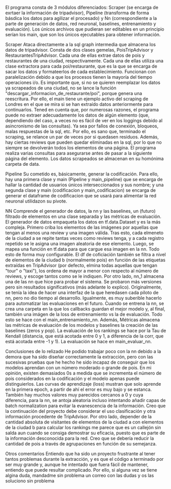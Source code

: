 El programa consta de 3 módulos diferenciados: Scraper (se encarga de exrtaer la
información de tripadvisor), Pipeline (transforma de forma básdica los datos
para agilizar el procesado) y Nn (correspondiente a la parte de generación de 
datos, red neuronal, baselines, entrenamiento y evaluación). Los únicos archivos
que pudieran ser editables en un principio serían los main, que son los únicos 
ejecutables para obtener información.

Scraper
Ataca directamente a la sql graph intermedia que almacena los datos de 
tripadvisor. Consta de dos clases gemelas, PoisTripAdvisor y 
RestaurantesTripAdvisor. Cada una de ellas extrae datos de pois y restaurantes
de una ciudad, respectivamente. Cada una de ellas utiliza una clase extractora
para cada poi/restaurante, que es la que se encarga de sacar los datos y 
formateerlos de cada establecimiento. Funcionan con paralelización debido a que
los procesos tienen la mayoría del tiempo operaciones i/o. Es importante que, 
si no se quieren reemplazar los datos ya scrapeados de una ciudad, no se lance
la función "descargar_informacion_de_restaurante/poi", porque genera una 
reescritura. Por ello, el main tiene un ejemplo activo del scraping de Londres
en el que se mira si se han extraído datos anteriormente para continuarlos. 
Tened en cuenta que, por numerosas razones, el programa puede no extraer 
adecuadamente los datos de algún elemento (que, dependiendo del caso, a veces no
es fácil de ver en los loggings debido al asincronismo de las consultas). 
Ya sea por fallos de conexión, bloqueos, malas respuestas de la sql, etc. Por 
ello, es sano que, terminado el scraping, se relance un par de veces por si 
quedasen residuos. Además, hay ciertas reviews que pueden quedar eliminadas en 
la sql, por lo que no siempre se devolverán todos los elementos de una página. 
El programa realiza varias consultas para asegurarse antes de pasar a la siguiente
página del elemento. Los datos scrapeados se almacenan en su homónima carpeta de 
data. 

Pipeline
Su cometido es, básicamente, generar la codificación. Para ello, hay una primera
clase y main (Pipeline y main_pipeline) que se encarga de hallar la cantidad
de usuarios únicos interseccionados y sus nombre; y una segunda clase y main
(codificacion y main_codificacion) se encarga de generar el dataframe de 
codificacion que se usará para alimentar la red neuronal utilidazon su pivote.

NN
Comprende el generador de datos, la nn y las baselines, un (futuro) filtrado de 
elementos en una clase separada y las métricas de evaluación. El generador de 
datos empaqueta los datos en tf.data.Dataset y es la más compleja. Primero criba
los elementos de las imágenes por aquellas que tengan al menos una review y una 
imagen válida. Tras esto, cada elmeneto de la ciudad a se repite tantas veces
como reviews tenga, y a cada registro repetido se le asigna una imagen aleatoria
de ese elemento. Luego, se mapea una función en tf.data para que cargue esa 
imagen en la nn. Todo esto de forma muy configurable. El df de coficiación
también se filtra a nivel de elementos de la ciudad b (normalmente pois) 
en función de las etiquetas extraídas en TripAdvisor (por defecto, elmina todas
aquellas que tengan "tour" o "taxi"), los ordena de mayor a menor con respecto
al número de reviews, y escoge tantos como se le indiquen. Por otro lado, 
nn_1 almacena una de las nn que hice para probar el sistema. Se probaron más 
versiones pero sin resultados significativos (más adelante lo explico). 
Originalmente, se tenía la idea de hacer una interfaz de la que heredasen cada
piloto de nn, pero no dio tiempo al desarrollo. Igualmente, es muy suberible 
hacerlo para automatizar las evaluaciones en el futuro. Cuando se entrena la nn,
se crea una carpeta en la que los callbacks guardan el mejor modelo y, al final,
también una imágen de la loss de entrenamiento vs la de evaluación. Todo esto
se hace con el main_entrenamiento_nn. Además, Métricas almacena las métricas de
evaluación de los modelos y baselines la creación de las baselines (zeros y pop).
La evaluación de los rankings se hace por la Tau de Kendall (distancia, que 
está acotada entre 0 y 1, a diferencia de la corr, que está acotada entre -1 y 1).
La evaluación se hace en main_evaluar_nn.

Conclusiones de lo relizado
He podido trabajar poco con la nn debido a la demora que ha sido diseñar 
correctamente la extracción, pero con las sucesivas pruebas que he hecho he sido
incapaz de conseguir que los modelos aprendan con un número moderado o grande de
pois. En mi opinión, existen demasiados 0s a medida que se incrementa el número
de pois considerados en la codificación y el modelo apenas puede distinguierlos.
Las curvas de aprendizaje (loss) mustran que solo aprende en la primera epoch, 
a partir de ahí el error es muy bajo y se estanca. También hay muchos valores
muy parecidos cercanos a 0 y cuya diferencia, para la nn, se antoja aleatoria 
incluso intentando añadir capas de batch normalization para evitar la evanescencia
de la información. Creo que la continuación del proyecto debe considerar el uso
clasificación y otra información procedente de TripAdvisor. Por otro lado, 
depender de la cantidad absoluta de visitantes de elementos de la ciudad a con 
elementos de la ciudad b para calcular los rankings me parece que es un callejón
sin salda aun cuando se consiga demostrar su eficacia, puesto que es parte de la
información desconocida para la red. Creo que se debería reducir la cantidad
de pois a través de agrupaciones en función de su semejanza. 

Otros comentarios
Entiendo que ha sido un proyecto frustrante al tener tantos problemas durante la 
extracción, y es que el código a terminado por ser muy grande y, aunque he intentado
que fuera fácil de mantener, entiendo que puede resultar complicado. Por ello, 
si alguna vez se tiene algina duda, mandadme sin problema un correo con las 
dudas y os las soluciono sin problema